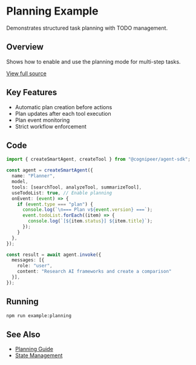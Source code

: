# Planning Example

Demonstrates structured task planning with TODO management.

## Overview

Shows how to enable and use the planning mode for multi-step tasks.

[View full source](https://github.com/Cognipeer/agent-sdk/tree/main/examples/todo-planning)

## Key Features

- Automatic plan creation before actions
- Plan updates after each tool execution
- Plan event monitoring
- Strict workflow enforcement

## Code

```typescript
import { createSmartAgent, createTool } from "@cognipeer/agent-sdk";

const agent = createSmartAgent({
  name: "Planner",
  model,
  tools: [searchTool, analyzeTool, summarizeTool],
  useTodoList: true, // Enable planning
  onEvent: (event) => {
    if (event.type === "plan") {
      console.log(`\n=== Plan v${event.version} ===`);
      event.todoList.forEach((item) => {
        console.log(`[${item.status}] ${item.title}`);
      });
    }
  },
});

const result = await agent.invoke({
  messages: [{
    role: "user",
    content: "Research AI frameworks and create a comparison"
  }],
});
```

## Running

```bash
npm run example:planning
```

## See Also

- [Planning Guide](/guide/planning)
- [State Management](/guide/state-management)
